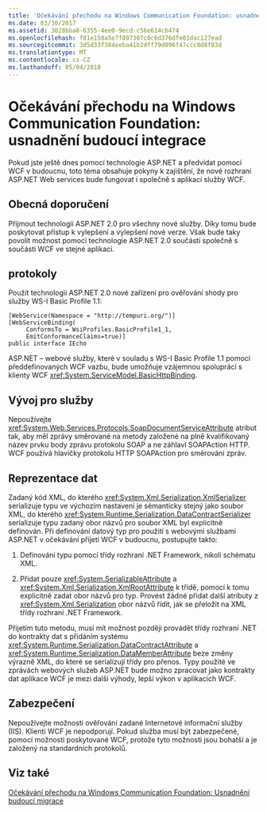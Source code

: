 ```yaml
---
title: 'Očekávání přechodu na Windows Communication Foundation: usnadnění budoucí integrace'
ms.date: 03/30/2017
ms.assetid: 3028bba8-6355-4ee0-9ecd-c56e614cb474
ms.openlocfilehash: f81e158a5e7f897307c0c6d376dfe01dac127ead
ms.sourcegitcommit: 3d5d33f384eeba41b2dff79d096f47ccc8d8f03d
ms.translationtype: MT
ms.contentlocale: cs-CZ
ms.lasthandoff: 05/04/2018
---
```

# <a name="anticipating-adopting-the-windows-communication-foundation-easing-future-integration"></a>Očekávání přechodu na Windows Communication Foundation: usnadnění budoucí integrace
Pokud jste ještě dnes pomocí technologie ASP.NET a předvídat pomocí WCF v budoucnu, toto téma obsahuje pokyny k zajištění, že nové rozhraní ASP.NET Web services bude fungovat i společně s aplikací služby WCF.  
  
## <a name="general-recommendations"></a>Obecná doporučení  
 Přijmout technologii ASP.NET 2.0 pro všechny nové služby. Díky tomu bude poskytovat přístup k vylepšení a vylepšení nové verze. Však bude taky povolit možnost pomocí technologie ASP.NET 2.0 součásti společně s součásti WCF ve stejné aplikaci.  
  
## <a name="protocols"></a>protokoly  
 Použít technologii ASP.NET 2.0 nové zařízení pro ověřování shody pro služby WS-I Basic Profile 1.1:  
  
```  
[WebService(Namespace = "http://tempuri.org/")]  
[WebServiceBinding(  
     ConformsTo = WsiProfiles.BasicProfile1_1,  
     EmitConformanceClaims=true)]  
public interface IEcho  
```  
  
 ASP.NET – webové služby, které v souladu s WS-I Basic Profile 1.1 pomocí předdefinovaných WCF vazbu, bude umožňuje vzájemnou spolupráci s klienty WCF <xref:System.ServiceModel.BasicHttpBinding>.  
  
## <a name="service-development"></a>Vývoj pro služby  
 Nepoužívejte <xref:System.Web.Services.Protocols.SoapDocumentServiceAttribute> atribut tak, aby měl zprávy směrované na metody založené na plně kvalifikovaný název prvku body zprávu protokolu SOAP a ne záhlaví SOAPAction HTTP. WCF používá hlavičky protokolu HTTP SOAPAction pro směrování zpráv.  
  
## <a name="data-representation"></a>Reprezentace dat  
 Zadaný kód XML, do kterého <xref:System.Xml.Serialization.XmlSerializer> serializuje typu ve výchozím nastavení je sémanticky stejný jako soubor XML, do kterého <xref:System.Runtime.Serialization.DataContractSerializer> serializuje typu zadaný obor názvů pro soubor XML byl explicitně definován. Při definování datový typ pro použití s webovými službami ASP.NET v očekávání přijetí WCF v budoucnu, postupujte takto:  
  
1.  Definování typu pomocí třídy rozhraní .NET Framework, nikoli schématu XML.  
  
2.  Přidat pouze <xref:System.SerializableAttribute> a <xref:System.Xml.Serialization.XmlRootAttribute> k třídě, pomocí k tomu explicitně zadat obor názvů pro typ. Provést žádné přidat další atributy z <xref:System.Xml.Serialization> obor názvů řídit, jak se přeložit na XML třídy rozhraní .NET Framework.  
  
 Přijetím tuto metodu, musí mít možnost později provádět třídy rozhraní .NET do kontrakty dat s přidáním systému <xref:System.Runtime.Serialization.DataContractAttribute> a <xref:System.Runtime.Serialization.DataMemberAttribute> beze změny výrazně XML, do které se serializují třídy pro přenos. Typy použité ve zprávách webových služeb ASP.NET bude možno zpracovat jako kontrakty dat aplikace WCF je mezi další výhody, lepší výkon v aplikacích WCF.  
  
## <a name="security"></a>Zabezpečení  
 Nepoužívejte možnosti ověřování zadané Internetové informační služby (IIS). Klienti WCF je nepodporují. Pokud služba musí být zabezpečené, pomocí možnosti poskytované WCF, protože tyto možnosti jsou bohatší a je založený na standardních protokolů.  
  
## <a name="see-also"></a>Viz také  
 [Očekávání přechodu na Windows Communication Foundation: Usnadnění budoucí migrace](../../../../docs/framework/wcf/feature-details/anticipating-adopting-wcf-migration.md)
